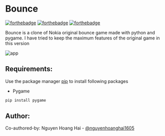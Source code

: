 # Bounce

[![forthebadge](https://forthebadge.com/images/badges/built-with-love.svg)](https://forthebadge.com)
[![forthebadge](https://forthebadge.com/images/badges/built-with-swag.svg)](https://forthebadge.com)
[![forthebadge](https://forthebadge.com/images/badges/made-with-python.svg)](https://forthebadge.com)

Bounce is a clone of Nokia original bounce game made with python and pygame. I have tried to keep the maximum features of the original game in this version

![app](https://github.com/user-attachments/assets/d9c9508b-4bc9-4593-b3c9-93d3f82342c8)


## Requirements:

Use the package manager [pip](https://pip.pypa.io/en/stable/) to install following packages 
* Pygame

```bash
pip install pygame
```

## Author:
Co-authored-by: Nguyen Hoang Hai - [@nguyenhoanghai1605](https://github.com/nguyenhoanghai1605)
